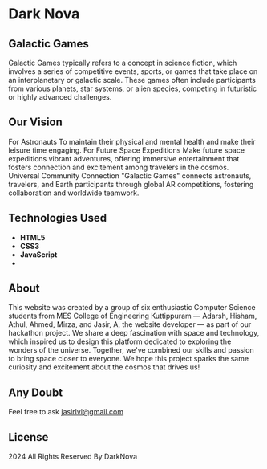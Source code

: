 
# Dark Nova

## Galactic Games

Galactic Games typically refers to a concept in science fiction, which involves a series of competitive events, sports, or games that take place on an interplanetary or galactic scale. These games often include participants from various planets, star systems, or alien species, competing in futuristic or highly advanced challenges.

## Our Vision


For Astronauts
To maintain their physical and mental health and make their leisure time engaging.
For Future Space Expeditions
Make future space expeditions vibrant adventures, offering immersive entertainment that fosters connection and excitement
among travelers in the cosmos.
Universal Community Connection "Galactic Games" connects astronauts, travelers, and Earth participants through global AR competitions, fostering collaboration and worldwide teamwork.

## Technologies Used

- **HTML5**
- **CSS3**
- **JavaScript**
- 
## About

This website was created by a group of six enthusiastic Computer Science students from MES College of Engineering Kuttippuram — Adarsh, Hisham, Athul, Ahmed, Mirza, and  Jasir, A, the website developer — as part of our hackathon project. We share a deep fascination with space and technology, which inspired us to design this platform dedicated to exploring the wonders of the universe. Together, we've combined our skills and passion to bring space closer to everyone. We hope this project sparks the same curiosity and excitement about the cosmos that drives us!

## Any Doubt

Feel free to ask jasirlvl@gmail.com


## License

2024 All Rights Reserved By DarkNova
